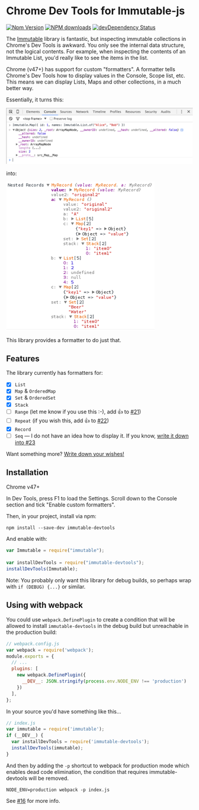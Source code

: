# Chrome Dev Tools for Immutable-js

[![Npm Version](https://badge.fury.io/js/immutable-devtools.svg)](https://badge.fury.io/js/immutable-devtools)
[![NPM downloads](http://img.shields.io/npm/dm/immutable-devtools.svg)](https://www.npmjs.com/package/immutable-devtools)
[![devDependency Status](https://david-dm.org/andrewdavey/immutable-devtools/dev-status.svg)](https://david-dm.org/andrewdavey/immutable-devtools#info=devDependencies)

The [Immutable](http://facebook.github.io/immutable-js/) library is fantastic, but inspecting immutable collections in Chrome's Dev Tools is awkward. You only see the internal data structure, not the logical contents. For example, when inspecting the contents of an Immutable List, you'd really like to see the items in the list.

Chrome (v47+) has support for custom "formatters". A formatter tells Chrome's Dev Tools how to display values in the Console, Scope list, etc. This means we can display Lists, Maps and other collections, in a much better way.

Essentially, it turns this:

![Before](before.png)

into:

![After](after.png)

This library provides a formatter to do just that.


## Features

The library currently has formatters for:

 - [x] `List`
 - [x] `Map` & `OrderedMap`
 - [x] `Set` & `OrderedSet`
 - [x] `Stack`
 - [ ] `Range` (let me know if you use this :-), add :+1: to [#21](https://github.com/andrewdavey/immutable-devtools/issues/21))
 - [ ] `Repeat` (if you wish this, add :+1: to [#22](https://github.com/andrewdavey/immutable-devtools/issues/22))
 - [x] `Record`
 - [ ] `Seq` — I do not have an idea how to display it. If you know, [write it down into #23](https://github.com/andrewdavey/immutable-devtools/issues/23)

Want something more? [Write down your wishes!](https://github.com/andrewdavey/immutable-devtools/issues/new)

## Installation

Chrome v47+

In Dev Tools, press F1 to load the Settings. Scroll down to the Console section and tick "Enable custom formatters".

Then, in your project, install via npm:

```
npm install --save-dev immutable-devtools
```

And enable with:

```js
var Immutable = require("immutable");

var installDevTools = require("immutable-devtools");
installDevTools(Immutable);
```

Note: You probably only want this library for debug builds, so perhaps wrap with `if (DEBUG) {...}` or similar.


## Using with webpack

You could use `webpack.DefinePlugin` to create a condition that will be allowed to install `immutable-devtools` in the debug build but unreachable in the production build:

```javascript
// webpack.config.js
var webpack = require('webpack');
module.exports = {
  // ...
  plugins: [
    new webpack.DefinePlugin({
      __DEV__: JSON.stringify(process.env.NODE_ENV !== 'production')
    })
  ],
};
```

In your source you'd have something like this...

```javascript
// index.js
var immutable = require('immutable');
if (__DEV__) {
  var installDevTools = require('immutable-devtools');
  installDevTools(immutable);
}
```

And then by adding the `-p` shortcut to webpack for production mode which enables dead code elimination, the condition that requires immutable-devtools will be removed.

```
NODE_ENV=production webpack -p index.js
```

See [#16](https://github.com/andrewdavey/immutable-devtools/issues/16) for more info.
